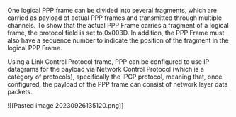 One logical PPP frame can be divided into several fragments, which are carried as payload of actual PPP frames and transmitted through multiple channels. To show that the actual PPP
Frame carries a fragment of a logical frame, the protocol field is set to 0x003D.
In addition, the PPP Frame must also have a sequence number to indicate the position of the fragment in the logical PPP Frame.

Using a Link Control Protocol frame, PPP can be configured to use IP datagrams for the payload via Network Control Protocol (which is a category of protocols), specifically the IPCP protocol, meaning that, once configured, the payload of the PPP frame can consist of network layer data packets.

![[Pasted image 20230926135120.png]]
